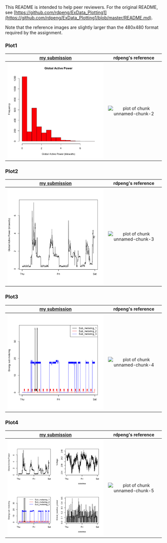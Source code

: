This README is intended to help peer reviewers. For the original README, see [https://github.com/rdpeng/ExData_Plotting1](https://github.com/rdpeng/ExData_Plotting1/blob/master/README.md).

Note that the reference images are slightly larger than the 480x480 format required by the assignment.

### Plot1

 [my submission](plot1.R) | rdpeng's reference |
|:-------------:|:------:|
| ![plot1](plot1.png)  | ![plot of chunk unnamed-chunk-2](figure/unnamed-chunk-2.png) |

### Plot2

| [my submission](plot2.R) | rdpeng's reference |
|:-------------:|:------:|
| ![plot1](plot2.png)  | ![plot of chunk unnamed-chunk-3](figure/unnamed-chunk-3.png) |

### Plot3

| [my submission](plot3.R) | rdpeng's reference |
|:-------------:|:------:|
| ![plot1](plot3.png)  | ![plot of chunk unnamed-chunk-4](figure/unnamed-chunk-4.png) |

### Plot4

| [my submission](plot4.R) | rdpeng's reference |
|:-------------:|:------:|
| ![plot1](plot4.png)  | ![plot of chunk unnamed-chunk-5](figure/unnamed-chunk-5.png) |


